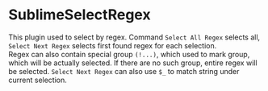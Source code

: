 SublimeSelectRegex
==================

This plugin used to select by regex. Command `Select All Regex` selects all, `Select Next Regex` selects first found regex for each selection.<br>
Regex can also contain special group `(!...)`, which used to mark group, which will be actually selected. If there are no such group, entire regex will be selected. `Select Next Regex` can also use `$_` to match string under current selection.

